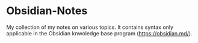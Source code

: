 # Obsidian-Notes

My collection of my notes on various topics. It contains syntax only applicable in the Obsidian knwoledge base program (https://obsidian.md/). 
